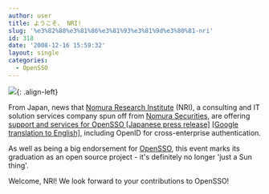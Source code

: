 ```yaml
---
author: user
title: ようこそ、 NRI!
slug: '%e3%82%88%e3%81%86%e3%81%93%e3%81%9d%e3%80%81-nri'
id: 318
date: '2008-12-16 15:59:32'
layout: single
categories:
  - OpenSSO
---
```


[![](http://www.nri.co.jp/images/logo_g.gif)](http://www.nri.co.jp/news/2008/081210.html){: .align-left}

From Japan, news that [Nomura Research Institute](http://www.nri.co.jp/english/index.html) (NRI), a consulting and IT solution services company spun off from [Nomura Securities](http://www.nomura.com/), are offering [support and services for OpenSSO [Japanese press release]](http://www.nri.co.jp/news/2008/081210.html) [[Google translation to English]](http://translate.google.com/translate?hl=en&ie=UTF-8&u=http%3A%2F%2Fwww.nri.co.jp%2Fnews%2F2008%2F081210.html&sl=ja&tl=en&history_state0=), including OpenID for cross-enterprise authentication.

As well as being a big endorsement for [OpenSSO](http://opensso.org/), this event marks its graduation as an open source project - it's definitely no longer 'just a Sun thing'.

Welcome, NRI! We look forward to your contributions to OpenSSO!